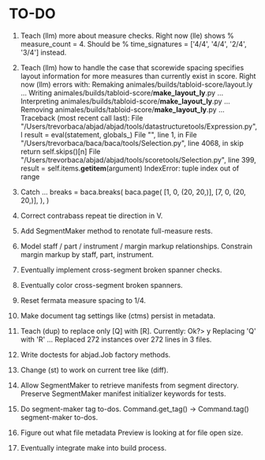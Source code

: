 TO-DO
=====

1.  Teach (llm) more about measure checks.
    Right now (lle) shows % measure_count = 4.
    Should be % time_signatures = ['4/4', '4/4', '2/4', '3/4'] instead.

2.  Teach (llm) how to handle the case that scorewide spacing specifies
    layout information for more measures than currently exist in score.
    Right now (llm) errors with:
        Remaking animales/builds/tabloid-score/layout.ly ...
        Writing animales/builds/tabloid-score/__make_layout_ly__.py ...
        Interpreting animales/builds/tabloid-score/__make_layout_ly__.py ...
        Removing animales/builds/tabloid-score/__make_layout_ly__.py ...
        Traceback (most recent call last):
        File "/Users/trevorbaca/abjad/abjad/tools/datastructuretools/Expression.py", l
            result = eval(statement, globals_)
        File "<string>", line 1, in <module>
        File "/Users/trevorbaca/baca/baca/tools/Selection.py", line 4068, in skip
            return self.skips()[n]
        File "/Users/trevorbaca/abjad/abjad/tools/scoretools/Selection.py", line 399, 
            result = self.items.__getitem__(argument)
        IndexError: tuple index out of range

3.  Catch ...
    breaks = baca.breaks(
        baca.page(
            [1, 0, (20, 20,)],
            [7, 0, (20, 20,)],
            ),
        )

4.  Correct contrabass repeat tie direction in V.

5.  Add SegmentMaker method to renotate full-measure rests.

6.  Model staff / part / instrument / margin markup relationships.
    Constrain margin markup by staff, part, instrument.

7.  Eventually implement cross-segment broken spanner checks.

8.  Eventually color cross-segment broken spanners.

9.  Reset fermata measure spacing to 1/4.

10. Make document tag settings like (ctms) persist in metadata.

11. Teach (dup) to replace only [Q] with [R].
    Currently:
    Ok?> y
    Replacing 'Q' with 'R' ...
    Replaced 272 instances over 272 lines in 3 files.

12. Write doctests for abjad.Job factory methods.

13. Change (st) to work on current tree like (diff).

14. Allow SegmentMaker to retrieve manifests from segment directory.
    Preserve SegmentMaker manifest initializer keywords for tests.

15. Do segment-maker tag to-dos.
    Command.get_tag() -> Command.tag() segment-maker to-dos.

16. Figure out what file metadata Preview is looking at for file open size.

17. Eventually integrate make into build process.
